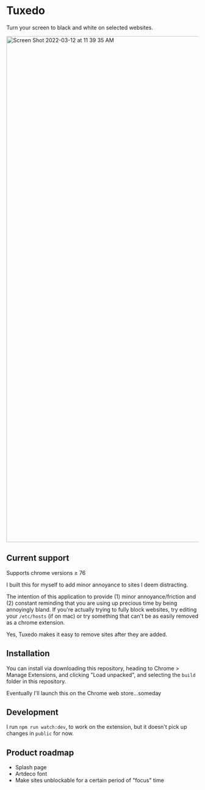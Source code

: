 # Tuxedo

Turn your screen to black and white on selected websites.

<img width="1325" alt="Screen Shot 2022-03-12 at 11 39 35 AM" src="https://user-images.githubusercontent.com/8205461/158032512-e29f9124-51f9-4b73-9a63-3cdde8681696.png">

## Current support

Supports chrome versions ≥ 76

I built this for myself to add minor annoyance to sites I deem distracting.

The intention of this application to provide (1) minor annoyance/friction and (2) constant reminding that you are using up precious time by being annoyingly bland. If you're actually trying to fully block websites, try editing your `/etc/hosts` (if on mac) or try something that can't be as easily removed as a chrome extension.

Yes, Tuxedo makes it easy to remove sites after they are added.

## Installation

You can install via downloading this repository, heading to Chrome > Manage Extensions, and clicking "Load unpacked", and selecting the `build` folder in this repository.

Eventually I'll launch this on the Chrome web store...someday

## Development

I run `npm run watch:dev`, to work on the extension, but it doesn't pick up changes in `public` for now.

## Product roadmap

* Splash page
* Artdeco font
* Make sites unblockable for a certain period of "focus" time
